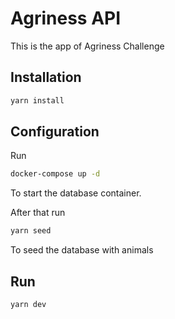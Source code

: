 # Agriness API

This is the app of Agriness Challenge

## Installation

```bash
yarn install
```

## Configuration

Run

```bash
docker-compose up -d
```

To start the database container.

After that run

```bash
yarn seed
```

To seed the database with animals

## Run

```bash
yarn dev
```
